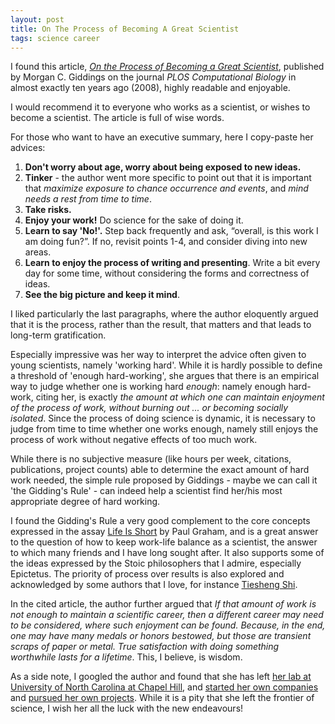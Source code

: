 ```yaml
---
layout: post
title: On The Process of Becoming A Great Scientist
tags: science career
---
```


I found this article, [*On the Process of Becoming a Great Scientist*](http://journals.plos.org/ploscompbiol/article?id=10.1371/journal.pcbi.0040033#), published by Morgan C. Giddings on the journal *PLOS Computational Biology* in almost exactly ten years ago (2008), highly readable and enjoyable.

I would recommend it to everyone who works as a scientist, or wishes to become a scientist. The article is full of wise words.

For those who want to have an executive summary, here I copy-paste her advices:

1. **Don't worry about age, worry about being exposed to new ideas.**
2. **Tinker** - the author went more specific to point out that it is important that *maximize exposure to chance occurrence and events*, and *mind needs a rest from time to time*.
3. **Take risks.**
4. **Enjoy your work!** Do science for the sake of doing it.
5. **Learn to say 'No!'.** Step back frequently and ask, “overall, is this work I am doing fun?”. If no, revisit points 1-4, and consider diving into new areas.
6. **Learn to enjoy the process of writing and presenting**. Write a bit every day for some time, without considering the forms and correctness of ideas.
7. **See the big picture and keep it mind**.

I liked particularly the last paragraphs, where the author eloquently argued that it is the process, rather than the result, that matters and that leads to long-term gratification.

Especially impressive was her way to interpret the advice often given to young scientists, namely 'working hard'. While it is hardly possible to define a threshold of 'enough hard-working', she argues that there is an empirical way to judge whether one is working hard *enough*: namely enough hard-work, citing her, is exactly *the amount at which one can maintain enjoyment of the process of work, without burning out ... or becoming socially isolated*. Since the process of doing science is dynamic, it is necessary to judge from time to time whether one works enough, namely still enjoys the process of work without negative effects of too much work. 

While there is no subjective measure (like hours per week, citations, publications, project counts) able to determine the exact amount of hard work needed, the simple rule proposed by Giddings - maybe we can call it 'the Gidding's Rule' - can indeed help a scientist find her/his most appropriate degree of hard working.

I found the Gidding's Rule a very good complement to the core concepts expressed in the assay [Life Is Short](http://paulgraham.com/vb.html) by Paul Graham, and is a great answer to the question of how to keep work-life balance as a scientist, the answer to which many friends and I have long sought after. It also supports some of the ideas expressed by the Stoic philosophers that I admire, especially Epictetus. The priority of process over results is also explored and acknowledged by some authors that I love, for instance [Tiesheng Shi](https://en.wikipedia.org/wiki/Shi_Tiesheng).

In the cited article, the author further argued that *If that amount of work is not enough to maintain a scientific career, then a different career may need to be considered, where such enjoyment can be found. Because, in the end, one may have many medals or honors bestowed, but those are transient scraps of paper or metal. True satisfaction with doing something worthwhile lasts for a lifetime*. This, I believe, is wisdom.


As a side note, I googled the author and found that she has left [her lab at University of North Carolina at Chapel Hill](https://giddingslab.org/people/morgan-giddings), and [started her own companies](https://morganonscience.com/) and [pursued her own projects](https://morgangiddings.com/about/). While it is a pity that she left the frontier of science, I wish her all the luck with the new endeavours!
